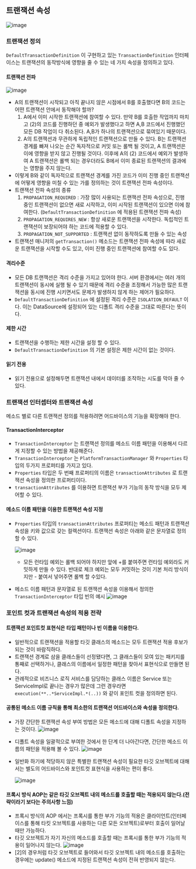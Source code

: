 ## 트랜잭션 속성
![image](https://user-images.githubusercontent.com/37647995/117630538-441f5380-b1b6-11eb-8000-ba6fc8126141.png)
### 트랜잭션 정의
`DefaultTransactionDefinition` 이 구현하고 있는 `TransactionDefinition` 인터페이스는 트랜잭션의 동작방식에 영향을 줄 수 있는 네 가지 속성을 정의하고 있다.
#### 트랜잭션 전파
![image](https://user-images.githubusercontent.com/37647995/117630579-4e415200-b1b6-11eb-8f74-1abdc3f28f48.png)
- A의 트랜잭션이 시작되고 아직 끝나지 않은 시점에서 B를 호출했다면 B의 코드는 어떤 트랜잭션 안에서 동작해야 할까?
    1. A에서 이미 시작한 트랜잭션에 참여할 수 있다. 만약 B를 호출한 작업까지 마치고 (2)의 코드를 진행하던 중 예외가 발생했다고 하면 A,B 코드에서 진행했던 모든 DB 작업이 다 취소된다. A,B가 하나의 트랜잭션으로 묶여있기 때문이다.
    2. A의 트랜잭션과 무관하게 독립적인 트랜잭션으로 만들 수 있다. B는 트랜잭션 경계를 빠져 나오는 순간 독자적으로 커밋 또는 롤백 될 것이고, A 트랜잭션은 이에 영향을 받지 않고 진행될 것이다. 이후에 A의 (2) 코드에서 예외가 발생하여 A 트랜잭션은 롤백 되는 경우더라도 B에서 이미 종료된 트랜잭션의 결과에는 영향을 주지 않는다.
- 이렇게 B와 같이 독자적으로 트랜잭션 경계를 가진 코드가 이미 진행 중인 트랜잭션에 어떻게 영향을 미칠 수 있는 가를 정의하는 것이 트랜잭션 전파 속성이다.
- 트랜잭션 전파 속성의 종류
    1. `PROPAGATION_REQUIRED` : 가장 많이 사용되는 트랜잭션 전파 속성으로, 진행 중인 트랜잭션이 없으면 새로 시작하고, 이미 시작된 트랜잭션이 있으면 이에 참여한다. (`DefaultTransactionDefinition` 에 적용된 트랜잭션 전파 속성)
    2. `PROPAGATION_REQUIRES_NEW` : 항상 새로운 트랜잭션을 시작한다. 독립적인 트랜잭션이 보장되어야 하는 코드에 적용할 수 있다.
    3. `PROPAGATION_NOT_SUPPORTED` : 트랜잭션 없이 동작하도록 만들 수 있는 속성
- 트랜잭션 매니저의 `getTransaction()` 메소드는 트랜잭션 전파 속성에 따라 새로운 트랜잭션을 시작할 수도 있고, 이미 진행 중인 트랜잭션에 참여할 수도 있다.

#### 격리수준
- 모든 DB 트랜잭션은 격리 수준을 가지고 있어야 한다. 서버 환경에서는 여러 개의 트랜잭션이 동시에 실행 될 수 있기 때문에 격리 수준을 조정해서 가능한 많은 트랜잭션을 동시에 진행 시키면서도 문제가 발생하지 않게 하는 제어가 필요하다.
- `DefaultTransactionDefinition` 에 설정된 격리 수준은 `ISOLATION_DEFAULT` 이다. 이는 DataSource에 설정되어 있는 디폴트 격리 수준을 그대로 따른다는 뜻이다.

#### 제한 시간
- 트랜잭션을 수행하는 제한 시간을 설정 할 수 있다.
- `DefaultTransactionDefinition` 의 기본 설정은 제한 시간이 없는 것이다.

#### 읽기 전용
- 읽기 전용으로 설정해두면 트랜잭션 내에서 데이터를 조작하는 시도를 막아 줄 수 있다.

### 트랜잭션 인터셉터와 트랜잭션 속성
메소드 별로 다른 트랜잭션 정의를 적용하려면 어드바이스의 기능을 확장해야 한다.

#### TransactionInterceptor
- `TransactionInterceptor` 는 트랜잭션 정의를 메소드 이름 패턴을 이용해서 다르게 지정할 수 있는 방법을 제공해준다.
- `TransactionInterceptor` 는 `PlatformTransactionManager` 와 `Properties` 타입의 두가지 프로퍼티를 가지고 있다.
- `Properties` 타입은 두 번째 프로퍼티의 이름은 `transactionAttributes` 로 트랜잭션 속성을 정의한 프로퍼티이다.
- `transactionAttributes` 를 이용하면 트랜잭션 부가 기능의 동작 방식을 모두 제어할 수 있다.

#### 메소드 이름 패턴을 이용한 트랜잭션 속성 지정
- `Properties` 타입의 `transactionAttributes`  프로퍼티는 메소드 패턴과 트랜잭션 속성을 키와 값으로 갖는 컬렉션이다. 트랜잭션 속성은 아래와 같은 문자열로 정의할 수 있다.

  ![image](https://user-images.githubusercontent.com/37647995/117630644-5ef1c800-b1b6-11eb-8e85-59e7e246550f.png)
  - 모든 런타임 예외는 롤백 되어야 하지만 앞에 +를 붙여주면 런타임 예외라도 커밋하게 만들 수 있다. 반대로 체크 예외는 모두 커밋하는 것이 기본 처리 방식이지만 - 붙여서 넣어주면 롤백 할 수있다.
  
- 메소드 이름 패턴과 문자열로 된 트랜잭션 속성을 이용해서 정의한 `TransactionInterceptor`  타입 빈의 예시
  ![image](https://user-images.githubusercontent.com/37647995/117630699-6c0eb700-b1b6-11eb-84cf-8c9aa6cfe79c.png)


### 포인트 컷과 트랜잭션 속성의 적용 전략
#### 트랜잭션 포인트컷 표현식은 타입 패턴이나 빈 이름을 이용한다.
- 일반적으로 트랜잭션을 적용할 타깃 클래스의 메소드는 모두 트랜잭션 적용 후보가 되는 것이 바람직하다.
- 트랜잭션 경계로 삼을 클래스들이 선정됐다면, 그 클래스들이 모여 있는 패키지를 통째로 선택하거나, 클래스의 이름에서 일정한 패턴을 찾아서 표현식으로 만들면 된다.
- 관례적으로 비즈니스 로직 서비스를 담당하는 클래스 이름은 Service 또는 ServiceImpl로 끝나는 경우가 많은데 그런 경우라면 `execution(**..*ServiceImpl.*(..))` 와 같이 포인트 컷을 정의하면 된다.

#### 공통된 메소드 이름 규칙을 통해 최소한의 트랜잭션 어드바이스와 속성을 정의한다.
- 가장 간단한 트랜잭션 속성 부여 방법은 모든 메소드에 대해 디폴트 속성을 지정하는 것이다.
  ![image](https://user-images.githubusercontent.com/37647995/117630754-7a5cd300-b1b6-11eb-8490-93c0881ad53d.png)
- 디폴트 속성을 일괄적으로 부여한 것에서 한 단계 더 나아간다면, 간단한 메소드 이름의 패턴을 적용해 볼 수 있다.
  ![image](https://user-images.githubusercontent.com/37647995/117630772-7df05a00-b1b6-11eb-968e-2b1ee26a038e.png)
- 일반화 하기에 적당하지 않은 특별한 트랜잭션 속성이 필요한 타깃 오브젝트에 대해서는 별도의 어드바이스와 포인트컷 표현식을 사용하는 편이 좋다.

  ![image](https://user-images.githubusercontent.com/37647995/117630799-85affe80-b1b6-11eb-87c3-461e32e0e433.png)


#### 프록시 방식 AOP는 같은 타깃 오브젝트 내의 메소드를 호출할 때는 적용되지 않는다.(전략이라기 보다는 주의사항 느낌)
- 프록시 방식의 AOP 에서는 프록시를 통한 부가 기능의 적용은 클라이언트(인터페이스를 통해 타킷 오브젝트를 사용하는 다른 모든 오브젝트)로부터 호출이 일어날 때만 가능하다.
- 타깃 오브젝트가 자기 자신의 메소드를 호출할 때는 프록시를 통한 부가 기능의 적용이 일어나지 않는다.
  ![image](https://user-images.githubusercontent.com/37647995/117630835-8ea0d000-b1b6-11eb-98e0-e133c6780716.png)
- [2]의 경우처럼 타깃 오브젝트로 들어와서 타깃 오브젝트 내의 메소드를 호출하는 경우에는 update() 메소드에 지정된 트랜잭션 속성이 전혀 반영되지 않는다.
